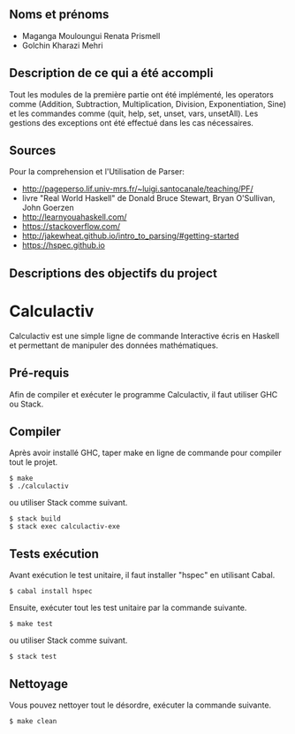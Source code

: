 ## Noms et prénoms
- Maganga Mouloungui Renata Prismell
- Golchin Kharazi Mehri

## Description de ce qui a été accompli
Tout les modules de la première partie ont été implémenté, les operators comme (Addition, Subtraction, Multiplication, Division, Exponentiation, Sine) et les commandes comme (quit, help, set, unset, vars, unsetAll). Les gestions des exceptions ont été effectué dans les cas nécessaires.

## Sources
Pour la comprehension et l'Utilisation de Parser:
- http://pageperso.lif.univ-mrs.fr/~luigi.santocanale/teaching/PF/
- livre "Real World Haskell" de Donald Bruce Stewart, Bryan O'Sullivan, John Goerzen
- http://learnyouahaskell.com/
- https://stackoverflow.com/
- http://jakewheat.github.io/intro_to_parsing/#getting-started
- https://hspec.github.io

## Descriptions des objectifs du project
# Calculactiv
Calculactiv est une simple ligne de commande Interactive écris en Haskell et permettant de manipuler des données mathématiques.

## Pré-requis
Afin de compiler et exécuter le programme Calculactiv, il faut utiliser GHC ou Stack.

## Compiler
Après avoir installé GHC, taper make en ligne de commande pour compiler tout le projet.

```
$ make
$ ./calculactiv
```

ou utiliser Stack comme suivant.

```
$ stack build
$ stack exec calculactiv-exe
```

## Tests exécution
Avant exécution le test unitaire, il faut installer "hspec" en utilisant Cabal.
```
$ cabal install hspec
```

Ensuite, exécuter tout les test unitaire par la commande suivante.

```
$ make test
```

ou utiliser Stack comme suivant.

```
$ stack test
```

## Nettoyage
Vous pouvez nettoyer tout le désordre, exécuter la commande suivante.

```
$ make clean
```
